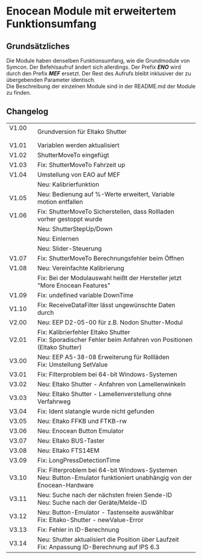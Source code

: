 <!DOCTYPE html>
<html lang="de">
  <head>
    <meta charset="utf-8">
	<meta name="viewport" content="width=device-width">
  </head>

  <body>
	<h1>Enocean Module mit erweitertem Funktionsumfang</h1>
	<h2>Grundsätzliches</h2>
	Die Module haben denselben Funktionsumfang, wie die Grundmodule von Symcon.
	Der Befehlsaufruf ändert sich allerdings. Der Prefix <b><i>ENO</i></b> wird durch den Prefix <b><i>MEF</i></b> ersetzt. Der Rest des Aufrufs bleibt inklusiver der zu übergebenden Parameter identisch.<br>
	Die Beschreibung der einzelnen Module sind in der README.md der Module zu finden.
	<h2>Changelog</h2>
	<table>
	  <tr>
		<td>V1.00 &nbsp;&nbsp;&nbsp;&nbsp;</td>
		<td>Grundversion für Eltako Shutter</td>
	  </tr>
	  <tr>
		<td>V1.01</td>
		<td>Variablen werden aktualisiert</td>
	  </tr>
	  <tr>
		<td>V1.02</td>
		<td>ShutterMoveTo eingefügt</td>
	  </tr>
	  <tr>
		<td>V1.03</td>
		<td>Fix: ShutterMoveTo Fahrzeit up</td>
	  </tr>
	  <tr>
		<td>V1.04</td>
		<td>Umstellung von EAO auf MEF</td>
	  </tr>
	  <tr>
		<td></td>
		<td>Neu: Kalibrierfunktion</td>
	  </tr>
	  <tr>
		<td>V1.05</td>
		<td>Neu: Bedienung auf %-Werte erweitert, Variable motion entfallen</td>
	  </tr>
	  <tr>
		<td>V1.06</td>
		<td>Fix: ShutterMoveTo Sicherstellen, dass Rollladen vorher gestoppt wurde</td>
	  </tr>
	  <tr>
		<td></td>
		<td>Neu: ShutterStepUp/Down</td>
	  </tr>
	  <tr>
		<td></td>
		<td>Neu: Einlernen</td>
	  </tr>
	  <tr>
		<td></td>
		<td>Neu: Slider-Steuerung</td>
	  </tr>
	  <tr>
		<td>V1.07</td>
		<td>Fix: ShutterMoveTo Berechnungsfehler beim Öffnen</td>
	  </tr>
	  <tr>
		<td>V1.08</td>
		<td>Neu: Vereinfachte Kalibrierung</td>
	  </tr>
	  <tr>
		<td></td>
		<td>Fix: Bei der Modulauswahl heißt der Hersteller jetzt "More Enocean Features"</td>
	  </tr>
	  <tr>
		<td>V1.09</td>
		<td>Fix: undefined variable DownTime</td>
	  </tr>
	  <tr>
		<td>V1.10</td>
		<td>Fix: ReceiveDataFilter lässt ungewünschte Daten durch</td>
	  </tr>
	  <tr>
		<td>V2.00</td>
		<td>Neu: EEP D2-05-00 für z.B. Nodon Shutter-Modul</td>
	  </tr>
	  <tr>
		<td>V2.01</td>
		<td>Fix: Kalibrierfehler Eltako Shutter<br>
			Fix: Sporadischer Fehler beim Anfahren von Positionen (Eltako Shutter)</td>
	  </tr>
	  <tr>
		<td>V3.00</td>
		<td>Neu: EEP A5-38-08 Erweiterung für Rollläden<br>
			Fix: Umstellung SetValue</td>
	  </tr>
	  <tr>
		<td>V3.01</td>
		<td>Fix: Filterproblem bei 64-bit Windows-Systemen</td>
	  </tr>
	  <tr>
		<td>V3.02</td>
		<td>Neu: Eltako Shutter - Anfahren von Lamellenwinkeln</td>
	  </tr>
	  <tr>
		<td>V3.03</td>
		<td>Neu: Eltako Shutter - Lamellenverstellung ohne Verfahrweg</td>
	  </tr>
      <tr>
		<td>V3.04</td>
		<td>Fix: Ident slatangle wurde nicht gefunden</td>
	  </tr>
      <tr>
		<td>V3.05</td>
		<td>Neu: Eltako FFKB und FTKB-rw</td>
	  </tr>
      <tr>
		<td>V3.06</td>
		<td>Neu: Enocean Button Emulator</td>
	  </tr>
      <tr>
		<td>V3.07</td>
		<td>Neu: Eltako BUS-Taster</td>
	  </tr>
      <tr>
		<td>V3.08</td>
		<td>Neu: Eltako FTS14EM</td>
	  </tr>
      <tr>
		<td>V3.09</td>
		<td>Fix: LongPressDetectionTime</td>
	  </tr>
	  <tr>
		<td>V3.10</td>
		<td>Fix: Filterproblem bei 64-bit Windows-Systemen<br>
			Neu: Button-Emulator funktioniert unabhängig von der Enocean-Hardware</td>
	  </tr>
	  <tr>
		<td>V3.11</td>
		<td>Neu: Suche nach der nächsten freien Sende-ID<br>
			Neu: Suche nach der Geräte/Melde-ID</td>
	  </tr>
	  <tr>
		<td>V3.12</td>
		<td>Neu: Button-Emulator - Tastenseite auswählbar<br>
			Fix: Eltako-Shutter - newValue-Error</td>
	  </tr>
	  <tr>
		<td>V3.13</td>
		<td>Fix: Fehler in ID-Berechnung</td>
	  </tr>
	  <tr>
		<td>V3.14</td>
		<td>Neu: Shutter aktualisiert die Position über Laufzeit<br>
			Fix: Anpassung ID-Berechnung auf IPS 6.3</td>
	  </tr>
	</table>
  </body>
</html>
